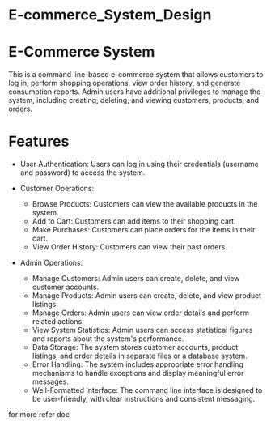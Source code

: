 # E-commerce_System_Design

# E-Commerce System
This is a command line-based e-commerce system that allows customers to log in, perform shopping operations, view order history, and generate consumption reports. Admin users have additional privileges to manage the system, including creating, deleting, and viewing customers, products, and orders.

# Features
- User Authentication: Users can log in using their credentials (username and password) to access the system.
  
- Customer Operations:
  - Browse Products: Customers can view the available products in the system.
  - Add to Cart: Customers can add items to their shopping cart.
  - Make Purchases: Customers can place orders for the items in their cart.
  - View Order History: Customers can view their past orders.

- Admin Operations:
  - Manage Customers: Admin users can create, delete, and view customer accounts.
  - Manage Products: Admin users can create, delete, and view product listings.
  - Manage Orders: Admin users can view order details and perform related actions.
  - View System Statistics: Admin users can access statistical figures and reports about the system's performance.
  - Data Storage: The system stores customer accounts, product listings, and order details in separate files or a database system.
  - Error Handling: The system includes appropriate error handling mechanisms to handle exceptions and display meaningful error messages.
  - Well-Formatted Interface: The command line interface is designed to be user-friendly, with clear instructions and consistent messaging.
 
for more refer doc
